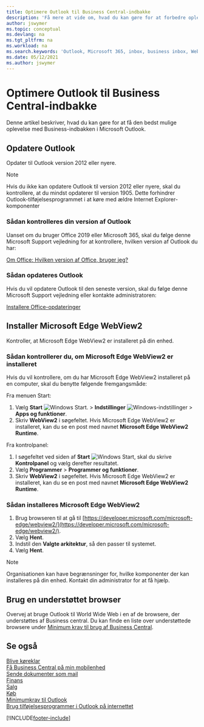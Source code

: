 ```yaml
---
title: Optimere Outlook til Business Central-indbakke
description: 'Få mere at vide om, hvad du kan gøre for at forbedre oplevelsen med Business-indbakken i Microsoft Outlook.'
author: jswymer
ms.topic: conceptual
ms.devlang: na
ms.tgt_pltfrm: na
ms.workload: na
ms.search.keywords: 'Outlook, Microsoft 365, inbox, business inbox, WebView2, Edge, addin, add-in'
ms.date: 05/12/2021
ms.author: jswymer
---
```

# <a name="optimizing-outlook-for-your-business-inbox" />Optimere Outlook til Business Central-indbakke

Denne artikel beskriver, hvad du kan gøre for at få den bedst mulige oplevelse med Business-indbakken i Microsoft Outlook. 

## <a name="update-outlook" />Opdatere Outlook

Opdater til Outlook version 2012 eller nyere.

> [!NOTE]
> Hvis du ikke kan opdatere Outlook til version 2012 eller nyere, skal du kontrollere, at du mindst opdaterer til version 1905. Dette forhindrer Outlook-tilføjelsesprogrammet i at køre med ældre Internet Explorer-komponenter

### <a name="how-to-check-your-version-of-outlook" />Sådan kontrolleres din version af Outlook

Uanset om du bruger Office 2019 eller Microsoft 365, skal du følge denne Microsoft Support vejledning for at kontrollere, hvilken version af Outlook du har:  

[Om Office: Hvilken version af Office, bruger jeg?](https://support.microsoft.com/office/about-office-what-version-of-office-am-i-using-932788b8-a3ce-44bf-bb09-e334518b8b19)

### <a name="how-to-update-outlook" />Sådan opdateres Outlook

Hvis du vil opdatere Outlook til den seneste version, skal du følge denne Microsoft Support vejledning eller kontakte administratoren:

[Installere Office-opdateringer](https://support.microsoft.com/office/install-office-updates-2ab296f3-7f03-43a2-8e50-46de917611c5)

## <a name="install-microsoft-edge-webview2" />Installer Microsoft Edge WebView2

Kontroller, at Microsoft Edge WebView2 er installeret på din enhed.

### <a name="how-to-check-if-microsoft-edge-webview2-is-installed" />Sådan kontrollerer du, om Microsoft Edge WebView2 er installeret

Hvis du vil kontrollere, om du har Microsoft Edge WebView2 installeret på en computer, skal du benytte følgende fremgangsmåde:

Fra menuen Start:

1. Vælg **Start** ![Windows Start.](media/windows-start-icon.png "Ikonet Windows Start") > **Indstillinger** ![Windows-indstillinger](media/windows-settings-icon.png "Windows-ikonet indstillinger") > **Apps og funktioner**.
2. Skriv **WebView2** i søgefeltet. Hvis Microsoft Edge WebView2 er installeret, kan du se en post med navnet **Microsoft Edge WebView2 Runtime**.

Fra kontrolpanel:

1. I søgefeltet ved siden af **Start** ![Windows Start](media/windows-start-icon.png "Ikonet Windows Start"), skal du skrive **Kontrolpanel** og vælg derefter resultatet.
2. Vælg **Programmer** > **Programmer og funktioner**.
3. Skriv **WebView2** i søgefeltet. Hvis Microsoft Edge WebView2 er installeret, kan du se en post med navnet **Microsoft Edge WebView2 Runtime**.

### <a name="how-to-install-microsoft-edge-webview2" />Sådan installeres Microsoft Edge WebView2

1. Brug browseren til at gå til [https://developer.microsoft.com/microsoft-edge/webview2/](https://developer.microsoft.com/microsoft-edge/webview2/).
2. Vælg **Hent**.
3. Indstil den **Valgte arkitektur**, så den passer til systemet.
4. Vælg **Hent**.

> [!NOTE]
> Organisationen kan have begrænsninger for, hvilke komponenter der kan installeres på din enhed. Kontakt din administrator for at få hjælp.

## <a name="use-a-supported-browser" />Brug en understøttet browser

Overvej at bruge Outlook til World Wide Web i en af de browsere, der understøttes af Business central. Du kan finde en liste over understøttede browsere under [Minimum krav til brug af Business Central](product-requirements.md#browsers).

## <a name="see-also" />Se også

[Blive køreklar](ui-get-ready-business.md)  
[Få Business Central på min mobilenhed](install-mobile-app.md)  
[Sende dokumenter som mail](ui-how-send-documents-email.md)  
[Finans](finance.md)  
[Salg](sales-manage-sales.md)  
[Køb](purchasing-manage-purchasing.md)  
[Minimumkrav til Outlook](product-requirements.md#outlook)  
[Brug tilføjelsesprogrammer i Outlook på internettet](https://support.office.com/article/Using-Add-ins-in-Outlook-on-the-web-8f2ce816-5df4-44a5-958c-f7f9d6dabdce?appver=OWB150)  


[!INCLUDE[footer-include](includes/footer-banner.md)]
